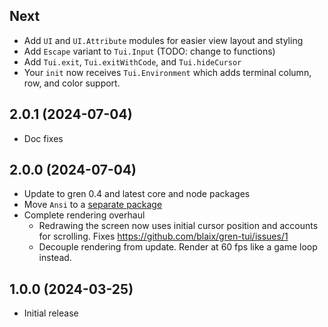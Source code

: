 ## Next

* Add `UI` and `UI.Attribute` modules for easier view layout and styling
* Add `Escape` variant to `Tui.Input` (TODO: change to functions)
* Add `Tui.exit`, `Tui.exitWithCode`, and `Tui.hideCursor`
* Your `init` now receives `Tui.Environment` which adds terminal column, row, and color support.

## 2.0.1 (2024-07-04)

* Doc fixes

## 2.0.0 (2024-07-04)

* Update to gren 0.4 and latest core and node packages
* Move `Ansi` to a [separate package](https://packages.gren-lang.org/package/blaix/gren-ansi/version/latest/overview)
* Complete rendering overhaul
  * Redrawing the screen now uses initial cursor position and accounts for scrolling. Fixes https://github.com/blaix/gren-tui/issues/1
  * Decouple rendering from update. Render at 60 fps like a game loop instead.

## 1.0.0 (2024-03-25)

* Initial release
